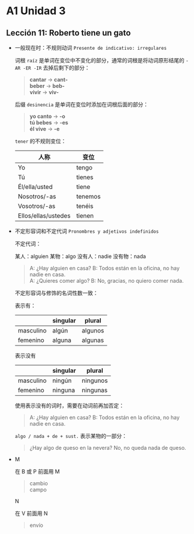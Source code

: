 # A1 Unidad 3

## Lección 11: Roberto tiene un gato

- 一般现在时：不规则动词 `Presente de indicativo: irregulares`

  词根 `raíz` 是单词在变位中不变化的部分，通常的词根是将动词原形结尾的 `-AR -ER -IR` 去掉后剩下的部分：

  > **cantar** -> **cant-** <br> **beber** -> **beb-** <br> **vivir** -> **viv-** <br>

  后缀 `desinencia` 是单词在变位时添加在词根后面的部分：

  > **yo canto** -> **-o** <br> **tú bebes** -> **-es** <br> **él vive** -> **-e** <br>

  `tener` 的不规则变位：

  | 人称 | 变位 |
  | --- | --- |
  | Yo | tengo |
  | Tú | tienes |
  | Él/ella/usted | tiene |
  | Nosotros/-as | tenemos |
  | Vosotros/-as | tenéis |
  | Ellos/ellas/ustedes | tienen |

- 不定形容词和不定代词 `Pronombres y adjetivos indefinidos`

  不定代词：

  某人：alguien
  某物：algo
  没有人：nadie
  没有物：nada

  > A: ¿Hay alguien en casa? B: Todos están en la oficina, no hay nadie en casa. <br>
  > A: ¿Quieres comer algo? B: No, gracias, no quiero comer nada.

  不定形容词与修饰的名词性数一致：

  表示有：

  | | singular | plural |
  | --- | --- | --- |
  | masculino | algún | algunos |
  | femenino | alguna | algunas |

  表示没有

  | | singular | plural |
  | --- | --- | --- |
  | masculino | ningún | ningunos |
  | femenino | ninguna | ningunas |

  使用表示没有的词时，需要在动词前再加否定：

  > A: ¿Hay alguien en casa? B: Todos están en la oficina, no hay nadie en casa.

  `algo / nada + de + sust.` 表示某物的一部分：
  > ¿Hay algo de queso en la nevera? No, no queda nada de queso.

- M

  在 B 或 P 前面用 M
  > cambio <br>
  > campo

  N

  在 V 前面用 N
  > envío
